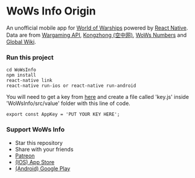 # WoWs Info Origin
An unofficial mobile app for [World of Warships](https://worldofwarships.com/) powered by [React Native](https://facebook.github.io/react-native/). Data are from [Wargaming API](https://developers.wargaming.net), [Kongzhong (空中网)](http://wows.kongzhong.com/), [WoWs Numbers](http://wows-numbers.com) and [Global Wiki](https://wiki.wargaming.net/en/World_of_Warships).

### Run this project
~~~~
cd WoWsInfo 
npm install
react-native link
react-native run-ios or react-native run-android
~~~~
You will need to get a key from [here](https://developers.wargaming.net) and create a file called 'key.js' inside 'WoWsInfo/src/value' folder with this line of code.
~~~~
export const AppKey = 'PUT YOUR KEY HERE';
~~~~

### Support WoWs Info
- Star this repository
- Share with your friends
- [Patreon](https://www.patreon.com/henryquan) 
- [(IOS) App Store](https://itunes.apple.com/app/id1202750166)
- [(Android) Google Play](https://play.google.com/store/apps/details?id=com.yihengquan.wowsinfo)